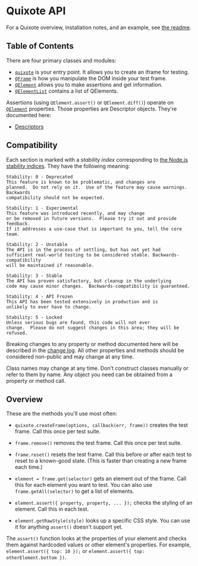 # Quixote API

For a Quixote overview, installation notes, and an example, see [the readme](../README.md).


## Table of Contents

There are four primary classes and modules:

* [`quixote`](quixote.md) is your entry point. It allows you to create an iframe for testing.
* [`QFrame`](QFrame.md) is how you manipulate the DOM inside your test frame.
* [`QElement`](QElement.md) allows you to make assertions and get information.
* [`QElementList`](QElementList.md) contains a list of QElements.

Assertions (using `QElement.assert()` or `QElement.diff()`) operate on [`QElement`](QElement.md) properties. Those properties are Descriptor objects. They're documented here:

* [Descriptors](descriptors.md)


## Compatibility

Each section is marked with a *stability index* corresponding to [the Node.js stability indices](http://nodejs.org/api/documentation.html#documentation_stability_index). They have the following meaning:
 
```
Stability: 0 - Deprecated
This feature is known to be problematic, and changes are
planned.  Do not rely on it.  Use of the feature may cause warnings.  Backwards
compatibility should not be expected.

Stability: 1 - Experimental
This feature was introduced recently, and may change
or be removed in future versions.  Please try it out and provide feedback.
If it addresses a use-case that is important to you, tell the core team.

Stability: 2 - Unstable
The API is in the process of settling, but has not yet had
sufficient real-world testing to be considered stable. Backwards-compatibility
will be maintained if reasonable.

Stability: 3 - Stable
The API has proven satisfactory, but cleanup in the underlying
code may cause minor changes.  Backwards-compatibility is guaranteed.

Stability: 4 - API Frozen
This API has been tested extensively in production and is
unlikely to ever have to change.

Stability: 5 - Locked
Unless serious bugs are found, this code will not ever
change.  Please do not suggest changes in this area; they will be refused.
```

Breaking changes to any property or method documented here will be described in the [change log](../CHANGELOG.md). All other properties and methods should be considered non-public and may change at any time.

Class names may change at any time. Don't construct classes manually or refer to them by name. Any object you need can be obtained from a property or method call.


## Overview

These are the methods you'll use most often:

* `quixote.createFrame(options, callback(err, frame))` creates the test frame. Call this once per test suite.

* `frame.remove()` removes the test frame. Call this once per test suite.

* `frame.reset()` resets the test frame. Call this before or after each test to reset to a known-good state. (This is faster than creating a new frame each time.)

* `element = frame.get(selector)` gets an element out of the frame. Call this for each element you want to test. You can also use `frame.getAll(selector)` to get a list of elements.
 
* `element.assert({ property, property, ... });` checks the styling of an element. Call this in each test.

* `element.getRawStyle(style)` looks up a specific CSS style. You can use it for anything `assert()` doesn't support yet.

The `assert()` function looks at the properties of your element and checks them against hardcoded values or other element's properties. For example, `element.assert({ top: 10 });` or `element.assert({ top: otherElement.bottom })`.
